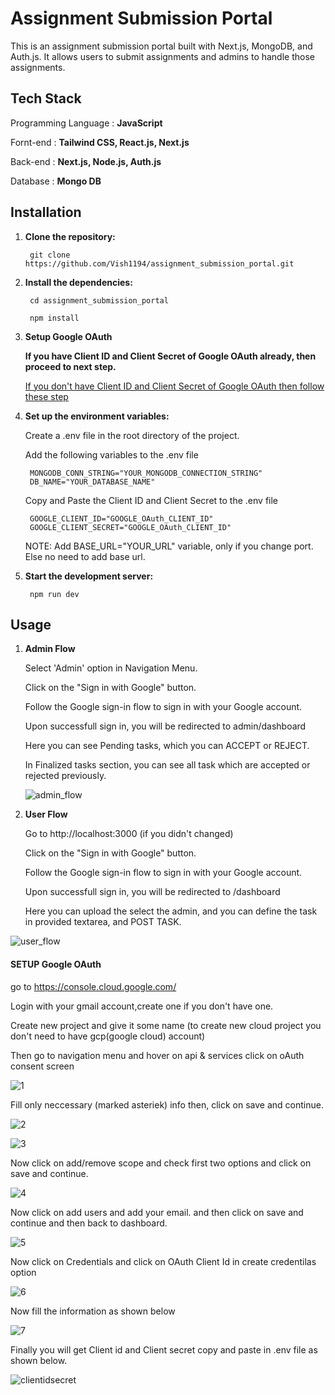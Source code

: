 # Assignment Submission Portal

This is an assignment submission portal built with
Next.js, MongoDB, and Auth.js. It allows users to submit assignments and admins to handle those assignments.

## Tech Stack

Programming Language : **JavaScript**

Fornt-end : **Tailwind CSS, React.js, Next.js**

Back-end : **Next.js, Node.js, Auth.js**

Database : **Mongo DB**

## Installation

1. **Clone the repository:**
    
        git clone https://github.com/Vish1194/assignment_submission_portal.git

2. **Install the dependencies:**

        cd assignment_submission_portal
        
        npm install

3. **Setup Google OAuth**

    **If you have Client ID and Client Secret of Google OAuth already, then proceed to next step.**

    [If you don't have Client ID and Client Secret of Google OAuth then follow these step](#setup-google-oauth)

4. **Set up the environment variables:**

    Create a .env file in the root directory of the project.

    Add the following variables to the .env file

        MONGODB_CONN_STRING="YOUR_MONGODB_CONNECTION_STRING"
        DB_NAME="YOUR_DATABASE_NAME"
   Copy and Paste the Client ID and Client Secret to the .env file
   
        GOOGLE_CLIENT_ID="GOOGLE_OAuth_CLIENT_ID"
        GOOGLE_CLIENT_SECRET="GOOGLE_OAuth_CLIENT_ID"

    NOTE: Add BASE_URL="YOUR_URL" variable, only if you change port. Else no need to add base url.

6. **Start the development server:**

        npm run dev

## Usage

1. **Admin Flow**
    
    Select 'Admin' option in Navigation Menu.

    Click on the "Sign in with Google" button.

    Follow the Google sign-in flow to sign in with your Google account.

    Upon successfull sign in, you will be redirected to admin/dashboard

    Here you can see Pending tasks, which you can ACCEPT or REJECT.

    In Finalized tasks section, you can see all task which are accepted or rejected previously.

   ![admin_flow](https://github.com/user-attachments/assets/1a16bfd2-96ac-43e2-a90b-00cff2144acf)


3. **User Flow**

    Go to http://localhost:3000 (if you didn't changed)

    Click on the "Sign in with Google" button.

    Follow the Google sign-in flow to sign in with your Google account.

    Upon successfull sign in, you will be redirected to /dashboard

    Here you can upload the select the admin, and you can define the task in provided textarea, and POST TASK.


![user_flow](https://github.com/user-attachments/assets/cd290787-0d02-4635-9fe6-429bd9901755)



#### **SETUP Google OAuth**
go to https://console.cloud.google.com/

Login with your gmail account,create one if you don't have one.

Create new project and give it some name (to create new cloud project you don't need to have gcp(google cloud) account) 

Then go to navigation menu and hover on api & services click on oAuth consent screen

![1](https://github.com/user-attachments/assets/11d9cd13-4a37-49b7-bc5b-b4b9428c4a30)

Fill only neccessary (marked asteriek) info  then, click on save and continue.

![2](https://github.com/user-attachments/assets/e4c5f698-2202-4a8a-89ac-7467559c393f)

![3](https://github.com/user-attachments/assets/8035c046-1c02-42a1-b405-648dff1b2f1e)

Now click on add/remove scope and check first two options and click on save and continue.

![4](https://github.com/user-attachments/assets/fd16dc1d-daec-4ad4-a749-f77e588d8548)

Now click on add users and add your email. and then click on save and continue and then back to dashboard. 
    
![5](https://github.com/user-attachments/assets/ec1b2624-4f5e-40f3-a3fd-fef07f4496ff)

Now click on Credentials and click on OAuth Client Id in create credentilas option

![6](https://github.com/user-attachments/assets/410cbf2b-6866-480c-892c-15ffb9521aea)

Now fill the information as shown below

![7](https://github.com/user-attachments/assets/7850f9c8-2811-4080-a1c2-824d0ca3e3be)

Finally you will get Client id and Client secret copy and paste in .env file as shown below. 

![clientidsecret](https://github.com/user-attachments/assets/4e9d4e68-f17f-4d14-ab59-11721865e1d3)
